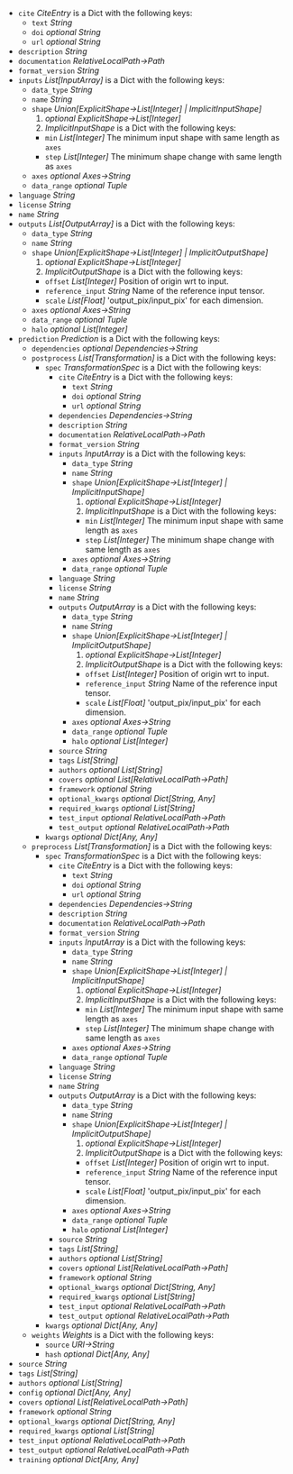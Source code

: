 
* `cite` _CiteEntry_   is a Dict with the following keys:
  * `text` _String_ 
  * `doi` _optional String_ 
  * `url` _optional String_ 
* `description` _String_ 
* `documentation` _RelativeLocalPath→Path_ 
* `format_version` _String_ 
* `inputs` _List\[InputArray\]_   is a Dict with the following keys:
  * `data_type` _String_ 
  * `name` _String_ 
  * `shape` _Union\[ExplicitShape→List\[Integer\] | ImplicitInputShape\]_ 
    1. _optional ExplicitShape→List\[Integer\]_ 
    1. _ImplicitInputShape_   is a Dict with the following keys:
      * `min` _List\[Integer\]_ The minimum input shape with same length as `axes`
      * `step` _List\[Integer\]_ The minimum shape change with same length as `axes`
  * `axes` _optional Axes→String_ 
  * `data_range` _optional Tuple_ 
* `language` _String_ 
* `license` _String_ 
* `name` _String_ 
* `outputs` _List\[OutputArray\]_   is a Dict with the following keys:
  * `data_type` _String_ 
  * `name` _String_ 
  * `shape` _Union\[ExplicitShape→List\[Integer\] | ImplicitOutputShape\]_ 
    1. _optional ExplicitShape→List\[Integer\]_ 
    1. _ImplicitOutputShape_   is a Dict with the following keys:
      * `offset` _List\[Integer\]_ Position of origin wrt to input.
      * `reference_input` _String_ Name of the reference input tensor.
      * `scale` _List\[Float\]_ 'output_pix/input_pix' for each dimension.
  * `axes` _optional Axes→String_ 
  * `data_range` _optional Tuple_ 
  * `halo` _optional List\[Integer\]_ 
* `prediction` _Prediction_   is a Dict with the following keys:
  * `dependencies` _optional Dependencies→String_ 
  * `postprocess` _List\[Transformation\]_   is a Dict with the following keys:
    * `spec` _TransformationSpec_   is a Dict with the following keys:
      * `cite` _CiteEntry_   is a Dict with the following keys:
        * `text` _String_ 
        * `doi` _optional String_ 
        * `url` _optional String_ 
      * `dependencies` _Dependencies→String_ 
      * `description` _String_ 
      * `documentation` _RelativeLocalPath→Path_ 
      * `format_version` _String_ 
      * `inputs` _InputArray_   is a Dict with the following keys:
        * `data_type` _String_ 
        * `name` _String_ 
        * `shape` _Union\[ExplicitShape→List\[Integer\] | ImplicitInputShape\]_ 
          1. _optional ExplicitShape→List\[Integer\]_ 
          1. _ImplicitInputShape_   is a Dict with the following keys:
            * `min` _List\[Integer\]_ The minimum input shape with same length as `axes`
            * `step` _List\[Integer\]_ The minimum shape change with same length as `axes`
        * `axes` _optional Axes→String_ 
        * `data_range` _optional Tuple_ 
      * `language` _String_ 
      * `license` _String_ 
      * `name` _String_ 
      * `outputs` _OutputArray_   is a Dict with the following keys:
        * `data_type` _String_ 
        * `name` _String_ 
        * `shape` _Union\[ExplicitShape→List\[Integer\] | ImplicitOutputShape\]_ 
          1. _optional ExplicitShape→List\[Integer\]_ 
          1. _ImplicitOutputShape_   is a Dict with the following keys:
            * `offset` _List\[Integer\]_ Position of origin wrt to input.
            * `reference_input` _String_ Name of the reference input tensor.
            * `scale` _List\[Float\]_ 'output_pix/input_pix' for each dimension.
        * `axes` _optional Axes→String_ 
        * `data_range` _optional Tuple_ 
        * `halo` _optional List\[Integer\]_ 
      * `source` _String_ 
      * `tags` _List\[String\]_ 
      * `authors` _optional List\[String\]_ 
      * `covers` _optional List\[RelativeLocalPath→Path\]_ 
      * `framework` _optional String_ 
      * `optional_kwargs` _optional Dict\[String, Any\]_ 
      * `required_kwargs` _optional List\[String\]_ 
      * `test_input` _optional RelativeLocalPath→Path_ 
      * `test_output` _optional RelativeLocalPath→Path_ 
    * `kwargs` _optional Dict\[Any, Any\]_ 
  * `preprocess` _List\[Transformation\]_   is a Dict with the following keys:
    * `spec` _TransformationSpec_   is a Dict with the following keys:
      * `cite` _CiteEntry_   is a Dict with the following keys:
        * `text` _String_ 
        * `doi` _optional String_ 
        * `url` _optional String_ 
      * `dependencies` _Dependencies→String_ 
      * `description` _String_ 
      * `documentation` _RelativeLocalPath→Path_ 
      * `format_version` _String_ 
      * `inputs` _InputArray_   is a Dict with the following keys:
        * `data_type` _String_ 
        * `name` _String_ 
        * `shape` _Union\[ExplicitShape→List\[Integer\] | ImplicitInputShape\]_ 
          1. _optional ExplicitShape→List\[Integer\]_ 
          1. _ImplicitInputShape_   is a Dict with the following keys:
            * `min` _List\[Integer\]_ The minimum input shape with same length as `axes`
            * `step` _List\[Integer\]_ The minimum shape change with same length as `axes`
        * `axes` _optional Axes→String_ 
        * `data_range` _optional Tuple_ 
      * `language` _String_ 
      * `license` _String_ 
      * `name` _String_ 
      * `outputs` _OutputArray_   is a Dict with the following keys:
        * `data_type` _String_ 
        * `name` _String_ 
        * `shape` _Union\[ExplicitShape→List\[Integer\] | ImplicitOutputShape\]_ 
          1. _optional ExplicitShape→List\[Integer\]_ 
          1. _ImplicitOutputShape_   is a Dict with the following keys:
            * `offset` _List\[Integer\]_ Position of origin wrt to input.
            * `reference_input` _String_ Name of the reference input tensor.
            * `scale` _List\[Float\]_ 'output_pix/input_pix' for each dimension.
        * `axes` _optional Axes→String_ 
        * `data_range` _optional Tuple_ 
        * `halo` _optional List\[Integer\]_ 
      * `source` _String_ 
      * `tags` _List\[String\]_ 
      * `authors` _optional List\[String\]_ 
      * `covers` _optional List\[RelativeLocalPath→Path\]_ 
      * `framework` _optional String_ 
      * `optional_kwargs` _optional Dict\[String, Any\]_ 
      * `required_kwargs` _optional List\[String\]_ 
      * `test_input` _optional RelativeLocalPath→Path_ 
      * `test_output` _optional RelativeLocalPath→Path_ 
    * `kwargs` _optional Dict\[Any, Any\]_ 
  * `weights` _Weights_   is a Dict with the following keys:
    * `source` _URI→String_ 
    * `hash` _optional Dict\[Any, Any\]_ 
* `source` _String_ 
* `tags` _List\[String\]_ 
* `authors` _optional List\[String\]_ 
* `config` _optional Dict\[Any, Any\]_ 
* `covers` _optional List\[RelativeLocalPath→Path\]_ 
* `framework` _optional String_ 
* `optional_kwargs` _optional Dict\[String, Any\]_ 
* `required_kwargs` _optional List\[String\]_ 
* `test_input` _optional RelativeLocalPath→Path_ 
* `test_output` _optional RelativeLocalPath→Path_ 
* `training` _optional Dict\[Any, Any\]_ 
